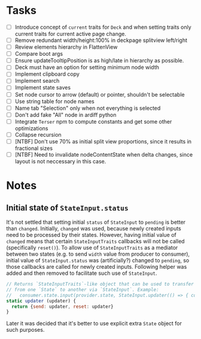# Tasks

- [ ] Introduce concept of `current` traits for `Deck` and when setting traits only current traits for current active page change.
- [ ] Remove redundant width/height:100% in deckpage splitview left/right
- [ ] Review elements hierarchy in FlattenView
- [ ] Compare boot args
- [ ] Ensure updateTooltipPosition is as high/late in hierarchy as possible.
- [ ] Deck must have an option for setting minimum node width
- [ ] Implement clipboard copy
- [ ] Implement search
- [ ] Implement state saves
- [ ] Set node cursor to arrow (default) or pointer, shouldn't be selectable
- [ ] Use string table for node names
- [ ] Name tab "Selection" only when not everything is selected
- [ ] Don't add fake "All" node in ardiff python
- [ ] Integrate `Terser` npm to compute constants and get some other optimizations
- [ ] Collapse recursion
- [ ] [NTBF] Don't use 70% as initial split view proportions, since it results in fractional sizes
- [ ] [NTBF] Need to invalidate nodeContentState when delta changes, since layout is not neccessary in this case.

# Notes

## Initial state of `StateInput.status`

It's not settled that setting initial `status` of `StateInput` to `pending` is better than `changed`. Initially, `changed` was used, because newly created inputs need to be processed by their states. However, having initial value of `changed` means that certain `StateInputTraits` callbacks will not be called (specifically `reset()`). To allow use of `StateInputTraits` as a mediator between two states (e.g. to send `width` value from producer to consumer), initial value of `StateInput.status` was (artificially?) changed to `pending`, so those callbacks are called for newly created inputs. Following helper was added and then removed to facilitate such use of `StateInput`.

```javascript
// Returns `StateInputTraits`-like object that can be used to transfer information
// from one `State` to another via `StateInput`. Example:
//   consumer.state.input(provider.state, StateInput.updater(() => { consumer.value = provider.value }))
static updater (updater) {
  return {send: updater, reset: updater}
}
```

Later it was decided that it's better to use explicit extra `State` object for such purposes.